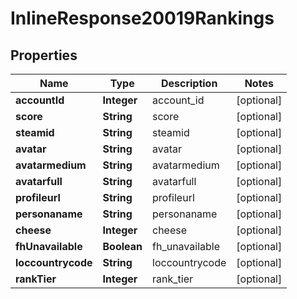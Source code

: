 
# InlineResponse20019Rankings

## Properties
Name | Type | Description | Notes
------------ | ------------- | ------------- | -------------
**accountId** | **Integer** | account_id |  [optional]
**score** | **String** | score |  [optional]
**steamid** | **String** | steamid |  [optional]
**avatar** | **String** | avatar |  [optional]
**avatarmedium** | **String** | avatarmedium |  [optional]
**avatarfull** | **String** | avatarfull |  [optional]
**profileurl** | **String** | profileurl |  [optional]
**personaname** | **String** | personaname |  [optional]
**cheese** | **Integer** | cheese |  [optional]
**fhUnavailable** | **Boolean** | fh_unavailable |  [optional]
**loccountrycode** | **String** | loccountrycode |  [optional]
**rankTier** | **Integer** | rank_tier |  [optional]



